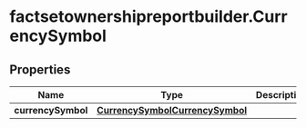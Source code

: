 # factsetownershipreportbuilder.CurrencySymbol

## Properties

Name | Type | Description | Notes
------------ | ------------- | ------------- | -------------
**currencySymbol** | [**CurrencySymbolCurrencySymbol**](CurrencySymbolCurrencySymbol.md) |  | [optional] 


